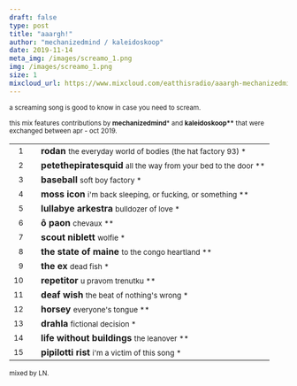 ```yaml
---
draft: false
type: post
title: "aaargh!"
author: "mechanizedmind / kaleidoskoop"
date: 2019-11-14
meta_img: /images/screamo_1.png
img: /images/screamo_1.png
size: 1
mixcloud_url: https://www.mixcloud.com/eatthisradio/aaargh-mechanizedmind-kaleidoskoop/ 
---
```



<small>a screaming song is good to know in case you need to scream.</small>

<small>this mix features contributions by <b>mechanizedmind</b>\*</b> and <b>kaleidoskoop\*\*</b> that were exchanged between apr - oct 2019.</small>



|                  |   |         		|
|----------------: |---| -------------	|
| <small>1</small> |   | **rodan**		 			<small>		the everyday world of bodies (the hat factory 93) *</small> |
| <small>2</small> |   | **petethepiratesquid**		<small>		all the way from your bed to the door			**</small>	|
| <small>3</small> |   | **baseball**				<small>		soft boy factory								*</small>   |
| <small>4</small> |   | **moss icon**				<small>		i'm back sleeping, or fucking, or something 	**</small>	|
| <small>5</small> |   | **lullabye arkestra** 		<small>		bulldozer of love							 	*</small>   |
| <small>6</small> |   | **ô paon**					<small>		chevaux											**</small>	|
| <small>7</small> |   | **scout niblett**			<small>		wolfie										 	*</small>   |
| <small>8</small> |   | **the state of maine**		<small>		to the congo heartland 							**</small>|
| <small>9</small> |   | **the ex**					<small>		dead fish										*</small>|
| <small>10</small>|   | **repetitor**		 		<small>		u pravom trenutku								**</small>|
| <small>11</small>|   | **deaf wish**	 			<small>		the beat of nothing's wrong						*</small>|
| <small>12</small>|   | **horsey**		 			<small>		everyone's tongue								**</small>|
| <small>13</small>|   | **drahla**	 				<small>		fictional decision								*</small>|
| <small>14</small>|   | **life without buildings**	<small>		the leanover 									**</small>|
| <small>15</small>|   | **pipilotti rist**	 		<small>		i'm a victim of this song 						*</small>|



<small>mixed by LN.</small>
